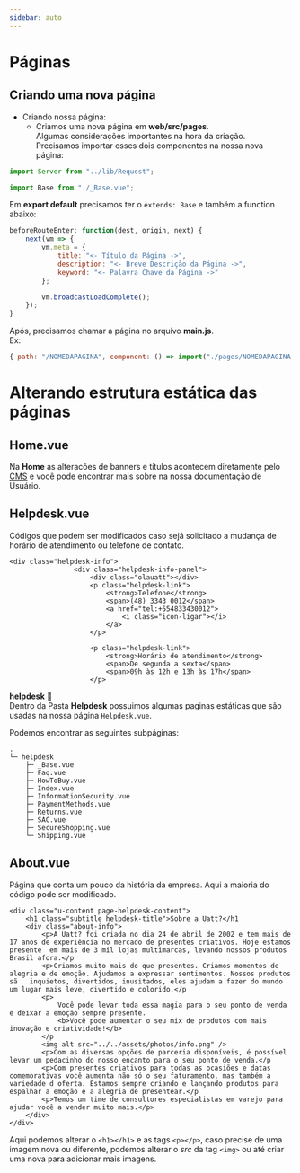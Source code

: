 ```yaml
---
sidebar: auto
---
```


# Páginas

## Criando uma nova página

+ Criando nossa página:
    * Criamos uma nova página em **web/src/pages**.   
    Algumas considerações importantes na hora da criação.  
    Precisamos importar esses dois componentes na nossa nova página: 
``` js  
import Server from "../lib/Request";
```
``` js
import Base from "./_Base.vue";
```
Em **export default** precisamos ter o ```extends: Base``` e também a function abaixo:
``` js
beforeRouteEnter: function(dest, origin, next) {
    next(vm => {
        vm.meta = {
            title: "<- Título da Página ->",
            description: "<- Breve Descrição da Página ->",
            keyword: "<- Palavra Chave da Página ->"
        };

        vm.broadcastLoadComplete();
    });
}
```
Após, precisamos chamar a página no arquivo **main.js**.  
Ex:  
```js
{ path: "/NOMEDAPAGINA", component: () => import("./pages/NOMEDAPAGINA.vue") }
```

# Alterando estrutura estática das páginas

## Home.vue

Na **Home** as alteracões de banners e títulos acontecem diretamente pelo
[CMS](https://b2c.uatt.com.br/admin/login) e você pode encontrar mais sobre na nossa documentação de Usuário.

## Helpdesk.vue

Códigos que podem ser modificados caso sejá solicitado a mudança de horário de atendimento ou telefone de contato.
```vue{5-7}
<div class="helpdesk-info">
                <div class="helpdesk-info-panel">
                    <div class="olauatt"></div>
                    <p class="helpdesk-link">
                        <strong>Telefone</strong>
                        <span>(48) 3343 0012</span>
                        <a href="tel:+554833430012">
                            <i class="icon-ligar"></i>
                        </a>
                    </p>
```
```vue{2-4}
                    <p class="helpdesk-link">
                        <strong>Horário de atendimento</strong>
                        <span>De segunda a sexta</span>
                        <span>09h às 12h e 13h às 17h</span>
                    </p>
```

**helpdesk** :open_file_folder:  
Dentro da Pasta **Helpdesk** possuimos algumas paginas estáticas que são usadas na nossa página ```Helpdesk.vue```.

Podemos encontrar as seguintes subpáginas:

```
.
└─ helpdesk
    ├─ _Base.vue
    ├─ Faq.vue
    ├─ HowToBuy.vue
    ├─ Index.vue
    ├─ InformationSecurity.vue
    ├─ PaymentMethods.vue
    ├─ Returns.vue
    ├─ SAC.vue
    ├─ SecureShopping.vue
    └─ Shipping.vue
```
## About.vue

Página que conta um pouco da história da empresa. Aqui a maioria do código pode ser modificado.

```vue{4-13}
<div class="u-content page-helpdesk-content">
    <h1 class="subtitle helpdesk-title">Sobre a Uatt?</h1   
    <div class="about-info">
        <p>A Uatt? foi criada no dia 24 de abril de 2002 e tem mais de 17 anos de experiência no mercado de presentes criativos. Hoje estamos presente  em mais de 3 mil lojas multimarcas, levando nossos produtos Brasil afora.</p  
        <p>Criamos muito mais do que presentes. Criamos momentos de alegria e de emoção. Ajudamos a expressar sentimentos. Nossos produtos sã   inquietos, divertidos, inusitados, eles ajudam a fazer do mundo um lugar mais leve, divertido e colorido.</p   
        <p>
            Você pode levar toda essa magia para o seu ponto de venda e deixar a emoção sempre presente.
            <b>Você pode aumentar o seu mix de produtos com mais inovação e criatividade!</b>
        </p 
        <img alt src="../../assets/photos/info.png" />   
        <p>Com as diversas opções de parceria disponíveis, é possível levar um pedacinho do nosso encanto para o seu ponto de venda.</p 
        <p>Com presentes criativos para todas as ocasiões e datas comemorativas você aumenta não só o seu faturamento, mas também a variedade d oferta. Estamos sempre criando e lançando produtos para espalhar a emoção e a alegria de presentear.</p  
        <p>Temos um time de consultores especialistas em varejo para ajudar você a vender muito mais.</p>
    </div>
</div>
```

Aqui podemos alterar o ```<h1></h1>``` e as tags ```<p></p>```, caso precise de uma imagem nova ou diferente, podemos alterar o *src* da tag ```<img>```
ou até criar uma nova para adicionar mais imagens.